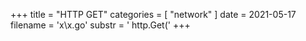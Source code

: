 +++
title = "HTTP GET"
categories = [ "network" ]
date = 2021-05-17
filename = 'x\x.go'
substr = ' http.Get('
+++
